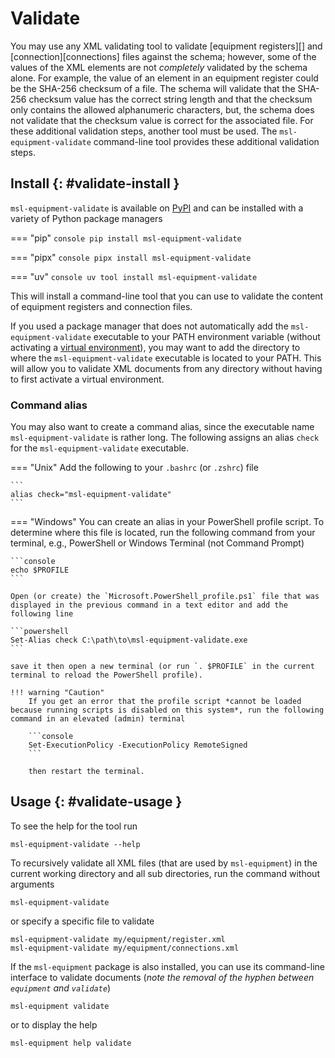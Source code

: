 # Validate

You may use any XML validating tool to validate [equipment registers][] and [connection][connections] files against the schema; however, some of the values of the XML elements are not _completely_ validated by the schema alone. For example, the value of an element in an equipment register could be the SHA-256 checksum of a file. The schema will validate that the SHA-256 checksum value has the correct string length and that the checksum only contains the allowed alphanumeric characters, but, the schema does not validate that the checksum value is correct for the associated file. For these additional validation steps, another tool must be used. The `msl-equipment-validate` command-line tool provides these additional validation steps.

## Install {: #validate-install }

`msl-equipment-validate` is available on [PyPI](https://pypi.org/project/msl-equipment-validate/) and can be installed with a variety of Python package managers

=== "pip"
    ```console
    pip install msl-equipment-validate
    ```

=== "pipx"
    ```console
    pipx install msl-equipment-validate
    ```

=== "uv"
    ```console
    uv tool install msl-equipment-validate
    ```

This will install a command-line tool that you can use to validate the content of equipment registers and connection files.

If you used a package manager that does not automatically add the `msl-equipment-validate` executable to your PATH environment variable (without activating a [virtual environment](https://docs.python.org/3/library/venv.html)), you may want to add the directory to where the `msl-equipment-validate` executable is located to your PATH. This will allow you to validate XML documents from any directory without having to first activate a virtual environment.

### Command alias

You may also want to create a command alias, since the executable name `msl-equipment-validate` is rather long. The following assigns an alias `check` for the `msl-equipment-validate` executable.

=== "Unix"
    Add the following to your `.bashrc` (or `.zshrc`) file

    ```
    alias check="msl-equipment-validate"
    ```

=== "Windows"
    You can create an alias in your PowerShell profile script. To determine where this file is located, run the following command from your terminal, e.g., PowerShell or Windows Terminal (not Command Prompt)

    ```console
    echo $PROFILE
    ```

    Open (or create) the `Microsoft.PowerShell_profile.ps1` file that was displayed in the previous command in a text editor and add the following line

    ```powershell
    Set-Alias check C:\path\to\msl-equipment-validate.exe
    ```

    save it then open a new terminal (or run `. $PROFILE` in the current terminal to reload the PowerShell profile).

    !!! warning "Caution"
        If you get an error that the profile script *cannot be loaded because running scripts is disabled on this system*, run the following command in an elevated (admin) terminal

        ```console
        Set-ExecutionPolicy -ExecutionPolicy RemoteSigned
        ```

        then restart the terminal.

## Usage {: #validate-usage }

To see the help for the tool run

```console
msl-equipment-validate --help
```

To recursively validate all XML files (that are used by `msl-equipment`) in the current working directory and all sub directories, run the command without arguments

```console
msl-equipment-validate
```

or specify a specific file to validate

```console
msl-equipment-validate my/equipment/register.xml
msl-equipment-validate my/equipment/connections.xml
```

If the `msl-equipment` package is also installed, you can use its command-line interface to validate documents (*note the removal of the hyphen between `equipment` and `validate`*)

```console
msl-equipment validate
```

or to display the help

```console
msl-equipment help validate
```
